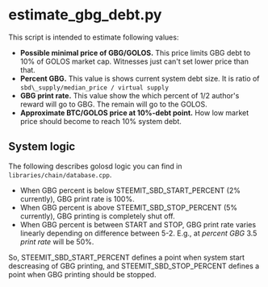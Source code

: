estimate\_gbg\_debt.py
======================

This script is intended to estimate following values:

* **Possible minimal price of GBG/GOLOS.** This price limits GBG debt to 10% of GOLOS market cap. Witnesses just can't set lower price than that.
* **Percent GBG.** This value is shows current system debt size. It is ratio of `sbd\_supply/median_price / virtual supply`
* **GBG print rate.** This value show the which percent of 1/2 author's reward will go to GBG. The remain will go to the GOLOS.
* **Approximate BTC/GOLOS price at 10%-debt point.** How low market price should become to reach 10% system debt.

System logic
------------

The following describes golosd logic you can find in `libraries/chain/database.cpp`.

* When GBG percent is below STEEMIT\_SBD\_START\_PERCENT (2% currently), GBG print rate is 100%.
* When GBG percent is above STEEMIT\_SBD\_STOP\_PERCENT (5% currently), GBG printing is completely shut off.
* When GBG percent is between START and STOP, GBG print rate varies linearly depending on difference between 5-2. E.g.,
at *percent GBG* 3.5 *print rate* will be 50%.

So, STEEMIT\_SBD\_START\_PERCENT defines a point when system start descreasing of GBG printing, and STEEMIT\_SBD\_STOP\_PERCENT defines a point when GBG printing should be stopped.

